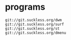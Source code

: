 # programs

    git://git.suckless.org/dwm
    git://git.suckless.org/surf
    git://git.suckless.org/st
    git://git.suckless.org/dmenu
